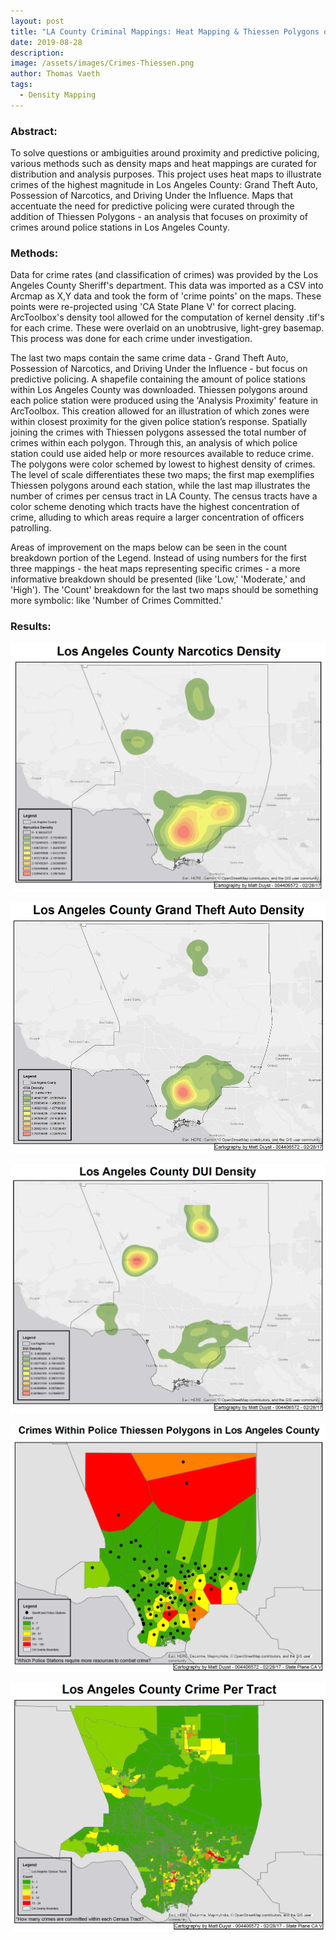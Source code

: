 ```yaml
---
layout: post
title: "LA County Criminal Mappings: Heat Mapping & Thiessen Polygons of Reported Crimes"
date: 2019-08-28
description: 
image: /assets/images/Crimes-Thiessen.png
author: Thomas Vaeth
tags: 
  - Density Mapping
---
```


### Abstract:

To solve questions or ambiguities around proximity and predictive policing, various methods such as density maps and heat mappings are curated for distribution and analysis purposes. This project uses heat maps to illustrate crimes of the highest magnitude in Los Angeles County: Grand Theft Auto, Possession of Narcotics, and Driving Under the Influence. Maps that accentuate the need for predictive policing were curated through the addition of Thiessen Polygons - an analysis that focuses on proximity of crimes around police stations in Los Angeles County.

### Methods:

Data for crime rates (and classification of crimes) was provided by the Los Angeles County Sheriff's department. This data was imported as a CSV into Arcmap as X,Y data and took the form of 'crime points' on the maps. These points were re-projected using 'CA State Plane V' for correct placing. ArcToolbox's density tool allowed for the computation of kernel density .tif's for each crime. These were overlaid on an unobtrusive, light-grey basemap. This process was done for each crime under investigation.
 
The last two maps contain the same crime data - Grand Theft Auto, Possession of Narcotics, and Driving Under the Influence - but focus on predictive policing. A shapefile containing the amount of police stations within Los Angeles County was downloaded. Thiessen polygons around each police station were produced using the 'Analysis Proximity' feature in ArcToolbox. This creation allowed for an illustration of which zones were within closest proximity for the given police station’s response. Spatially joining the crimes with Thiessen polygons assessed the total number of crimes within each polygon. Through this, an analysis of which police station could use aided help or more resources available to reduce crime. The polygons were color schemed by lowest to highest density of crimes. The level of scale differentiates these two maps; the first map exemplifies Thiessen polygons around each station, while the last map illustrates the number of crimes per census tract in LA County. The census tracts have a color scheme denoting which tracts have the highest concentration of crime, alluding to which areas require a larger concentration of officers patrolling.

Areas of improvement on the maps below can be seen in the count breakdown portion of the Legend. Instead of using numbers for the first three mappings - the heat maps representing specific crimes - a more informative breakdown should be presented (like 'Low,' 'Moderate,' and 'High'). The 'Count' breakdown for the last two maps should be something more symbolic: like 'Number of Crimes Committed.'

### Results:

![Map GIS](/assets/images/Narcotics.png)

![Placeholder](/assets/images/GTA.png)

![Placeholder](/assets/images/DUI.png)

![Placeholder](/assets/images/Crimes-Thiessen.png)

![Placeholder](/assets/images/Crime-per-tract.png)

